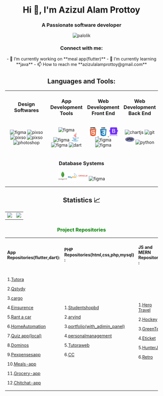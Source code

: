 <h1 align="center">Hi 👋, I'm Azizul Alam Prottoy</h1>
<h3 align="center">A Passionate software developer</h3>
<p  align="center"> <img src="https://komarev.com/ghpvc/?username=palolik&label=Profile%30views&color=0e75b6&style=flat" alt="palolik" /> </p>
<h3 align="center">Connect with me:</h3>
<p align="center"> 
- 🔭 I’m currently working on **meal app(flutter)**
- 🌱 I’m currently learning **java**
- 📫 How to reach me **azizulalamprottoy@gmail.com**
</p>
<h2 align="center">Languages and Tools:</h2>
<table align="center"  width="100%">    
<tr>
    <td><h3 align="center">Design Softwares</h3></td>
    <td><h3 align="center">App Development Tools</h3></td>
    <td><h3 align="center">Web Development Front End</h3></td>
    <td><h3 align="center">Web Development Back End</h3></td>
</tr>
<tr>
<td>
    <p align="center">
    <a><img src="https://www.vectorlogo.zone/logos/figma/figma-icon.svg" alt="figma" width="30" height="30" /></a>
    <a><img src="https://cms.pixso.net/images/download/px-logo.png" alt="pixso" width="30" height="30" /></a>
    <a><img src="https://www.vectorlogo.zone/logos/adobe_illustrator/adobe_illustrator-icon.svg" alt="pixso" width="30" height="30" /></a>
    <a><img src="https://seeklogo.com/images/A/adobe-xd-logo-64364E3A24-seeklogo.com.png" alt="pixso" width="30" height="30" /></a>
    <a><img src="https://cdn-icons-png.flaticon.com/512/5436/5436972.png" alt="photoshop" width="30" height="30" /></a> 
</p>
</td>
    <td><p align="center">
    <a><img src="https://static-00.iconduck.com/assets.00/android-studio-icon-486x512-zp9um7zl.png" alt="figma" width="30" height="30" /> </a>
    <a><img src="https://cdn.worldvectorlogo.com/logos/arduino-1.svg" alt="figma" width="30" height="30" /> </a>
    <a ><img src="https://raw.githubusercontent.com/devicons/devicon/master/icons/java/java-original.svg" alt="java" width="30" height="30" /> </a>
    <a><img src="https://www.vectorlogo.zone/logos/flutterio/flutterio-icon.svg" alt="figma" width="30" height="30" /> </a>
    <a><img src="https://www.vectorlogo.zone/logos/dartlang/dartlang-icon.svg" alt="dart" width="30" height="30" /> </a> 
</p>
</td>
<td>
    <p align="center">
    <a href="https://www.w3.org/html/" target="_blank" rel="noreferrer"> <img src="https://raw.githubusercontent.com/devicons/devicon/master/icons/html5/html5-original-wordmark.svg" alt="html5" width="30" height="30" /> </a>
    <a href="https://www.w3schools.com/css/" target="_blank" rel="noreferrer"> <img src="https://raw.githubusercontent.com/devicons/devicon/master/icons/css3/css3-original-wordmark.svg" alt="css3" width="30" height="30" /> </a>
    <a href="https://getbootstrap.com" target="_blank" rel="noreferrer"> <img src="https://raw.githubusercontent.com/devicons/devicon/master/icons/bootstrap/bootstrap-plain-wordmark.svg" alt="bootstrap" width="30" height="30" /> </a>
    <a><img src="https://files.raycast.com/nwt9ncojkvwmjfkaada8upafvpnu" alt="figma" width="30" height="30" /> </a>
    <a><img src="https://avatars.githubusercontent.com/u/76870092?s=280&v=4" alt="figma" width="30" height="30" /> </a>
</p>
</td>
<td>
    <p align="center">
    <a> <img src="https://www.chartjs.org/media/logo-title.svg" alt="chartjs" width="30" height="30" /> </a>
    <a> <img src="https://www.vectorlogo.zone/logos/git-scm/git-scm-icon.svg" alt="git" width="30" height="30" /> </a> 
    <a> <img src="https://raw.githubusercontent.com/devicons/devicon/master/icons/php/php-original.svg" alt="php" width="30" height="30" /> </a> 
   <a><img src="https://www.vhv.rs/dpng/f/456-4562295_library-of-javascript-icon-graphic-freeuse-png-files.png" alt="python" width="30" height="30" /> </a> 
</p>
</td></tr>
<tr ><td colspan="4"  width="100%">
<h3 align="center">Database Systems</h3>
<p   align="center">
<a > <img  src="https://raw.githubusercontent.com/devicons/devicon/master/icons/mongodb/mongodb-original-wordmark.svg"alt="mongodb" width="30" height="30" /> </a> 
<a > <img src="https://raw.githubusercontent.com/devicons/devicon/master/icons/mysql/mysql-original-wordmark.svg" alt="mysql" width="30" height="30" /> </a> 
<a > <img src="https://raw.githubusercontent.com/devicons/devicon/master/icons/oracle/oracle-original.svg" alt="oracle" width="30" height="30" /> </a> 
<a><img src="https://www.vectorlogo.zone/logos/firebase/firebase-icon.svg" alt="figma" width="30" height="30" /> </a>
</p>
</td></tr>
</table>
    <h2 align="center" >Statistics 📈 </h2>
    <table>
    <tr>
        <td><img  src="https://github-readme-stats.vercel.app/api?username=palolik&show_icons=true&theme=tokyonight" /></td>
        <td><img  src="https://github-readme-streak-stats.herokuapp.com/?user=palolik&show_icons=true&theme=tokyonight" /></td>
    </tr>
    </table>
    <h3 align="center" style="color: green;">Project Repositories</h3>
    <table align="center"  width="100%">
    <tr><td><h4>App Repositories(flutter,dart):</h4></td><td><h4>PHP Repositories(html,css,php,mysql) :</h4></td><td>    <h4>JS and MERN Repositories :</h4></td></tr>
    <tr><td>
    <p>1.<a href="https://github.com/palolik/tutora-app.git" >Tutora</a></p>
    <p>2.<a href="https://github.com/palolik/qstudy--app.git" >Qstydy</a></p>
    <p>3.<a href="https://github.com/palolik/cargo-app.git" >cargo</a></p>
    <p>4.<a href="https://github.com/palolik/Einsurenceapp.git" >Einsurence</a></p>
    <p>5.<a href="https://github.com/palolik/rentacar-app.git" >Rant a car</a></p>
    <p>6.<a href="https://github.com/palolik/homeautomation.git" >HomeAutomation</a></p>
    <p>7.<a href="https://github.com/palolik/quizapp.git">Quiz app(local)</a></p>
    <p>8.<a href="https://github.com/palolik/domino.git">Dominos</a></p>
    <p>9.<a href="https://github.com/palolik/Pexpenseapp.git">Pexpensesapp</a></p>
    <p>10.<a href="https://github.com/palolik/restaurantapp.git">Meals-app</a></p>
    <p>11.<a href="https://github.com/palolik/restaurantapp.git">Grocery-app</a></p>
    <p>12.<a href="https://github.com/palolik/chitchatapp.git">Chitchat-app</a></p>
    </td><td>
    <p>1.<a href="" >Studentshopbd</a></p>
    <p>2.<a href="" >arvind</a></p>
    <p>3.<a href="" >portfolio(with_adimin_panel)</a></p>
    <p>4.<a href="" >personalmanagement</a></p>
    <p>5.<a href="" >Tutoraweb</a></p>
    <p>6.<a href="" >CC</a></p><p></p>
    </td><td>
    <p>1.<a href="https://github.com/palolik/travelwebsite">Hero Travel</a></p>
    <p>2.<a href="https://github.com/palolik/hockey" >Hockey</a></p>
    <p>3.<a href="https://github.com/palolik/green-tea" >GreenTea</a></p>
    <p>4.<a href="https://github.com/palolik/eTicket" >Eticket</a></p>
    <p>5.<a href="https://github.com/palolik/hunterjs" >HunterJs</a></p>
    <p>6.<a href="https://github.com/palolik/Retro" >Retro</a></p>
    </td></tr></table>